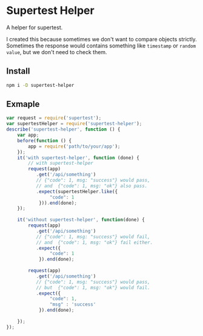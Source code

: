 # Supertest Helper
A helper for supertest.

I created this because sometimes we don't want to compare objects strictly. Sometimes the response would contains something like `timestamp` or `random value`, but we don't need to check them.

## Install
```bash
npm i -D supertest-helper
```

## Exmaple
```js
var request = require('supertest');
var supertestHelper = require('supertest-helper');
describe('supertest-helper', function () {
    var app;
    before(function () {
        app = require('path/to/your/app');
    });
    it('with supertest-helper', function (done) {
        // with supertest-helper
        request(app)
           .get('/api/something')
           // {"code": 1, msg: "success"} would pass,
           // and  {"code": 1, msg: "ok"} also pass.
           .expect(supertestHelper.like({
                "code": 1
            })).end(done);
    });
    
    it('without supertest-helper', function(done) {
        request(app)
           .get('/api/something')
           // {"code": 1, msg: "success"} would fail,
           // and  {"code": 1, msg: "ok"} fail either.
           .expect({
                "code": 1
            }).end(done);
            
        request(app)
           .get('/api/something')
           // {"code": 1, msg: "success"} would pass,
           // but  {"code": 1, msg: "ok"} would fail.
           .expect({
                "code": 1,
                "msg" : 'success'
            }).end(done);
        
    });
});
```
